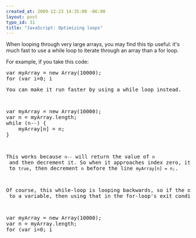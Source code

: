```yaml
--- 
created_at: 2009-12-23 14:35:00 -06:00
layout: post
typo_id: 31
title: "JavaScript: Optimizing loops"
---
```

<p>When looping through very large arrays, you may find this tip useful: it's much fast to use a while loop to iterate through an array than a for loop.</p>
<p>For example, if you take this code:</p>
<pre class="brush: js">
var myArray = new Array(10000);
for (var i=0; i<myArray.length; i++) {
    myArray[i] = i;
}

</pre>
<p>You can make it run faster by using a while loop instead.</p>
<pre class="brush: js">
var myArray = new Array(10000);
var n = myArray.length;
while (n--) {
    myArray[n] = n;
}
</pre>
<p>This works because <code>n--</code> will return the value of <code>n</code> and then decrement it. So when it approaches index zero, it'll coerce <code>1</code> to <code>true</code>, then decrement <code>n</code> before the line <code>myArray[n] = n;</code>.</p>
<p>Of course, this while-loop is looping backwards, so if the order of iteration does matter then you can't use this method. You could however, still optimize the first example by first assigning <code>myArray.length</code> to a variable, then using that in the for-loop's exit condition. This will make it run slightly faster (depending on which browser you're using) because it avoids a property lookup at every loop iteration.</p>
<pre class="brush: js">
var myArray = new Array(10000);
var n = myArray.length;
for (var i=0; i<n; i++) {
    myArray[i] = i;
}
</pre>

